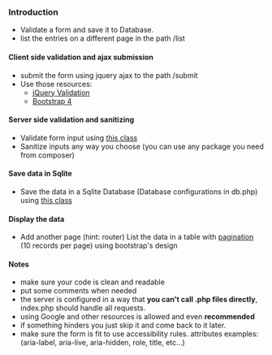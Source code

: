 ### Introduction- Validate a form and save it to Database.- list the entries on a different page in the path /list#### Client side validation and ajax submission* submit the form using jquery ajax to the path /submit* Use those resources:    - [jQuery Validation](https://jqueryvalidation.org/)    - [Bootstrap 4](https://v4-alpha.getbootstrap.com/components/forms/#validation)#### Server side validation and sanitizing - Validate form input using [this class](https://github.com/cangelis/simple-validator)- Sanitize inputs any way you choose (you can use any package you need from composer)#### Save data in Sqlite- Save the data in a Sqlite Database (Database configurations in db.php) using [this class](https://github.com/usmanhalalit/pixie (it's very similar to Laravel's query builder))#### Display the data- Add another page (hint: router) List the data in a table with [pagination](https://github.com/usmanhalalit/pixie#limit-and-offset) (10 records per page) using bootstrap's design#### Notes- make sure your code is clean and readable- put some comments when needed- the server is configured in a way that **you can't call .php files directly**, index.php should handle all requests.- using Google and other resources is allowed and even **recommended**- if something hinders you just skip it and come back to it later.- make sure the form is fit to use accessibility rules. attributes examples: (aria-label, aria-live, aria-hidden, role, title, etc...)